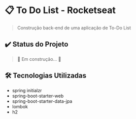 # 📋 To Do List - Rocketseat
> Construção back-end de uma aplicação de To-Do List

## ✔️ Status do Projeto
> 🚧 Em construção...  🚧

## 🛠️ Tecnologias Utilizadas

- spring initialzr
- spring-boot-starter-web
- spring-boot-starter-data-jpa
- lombok
- h2